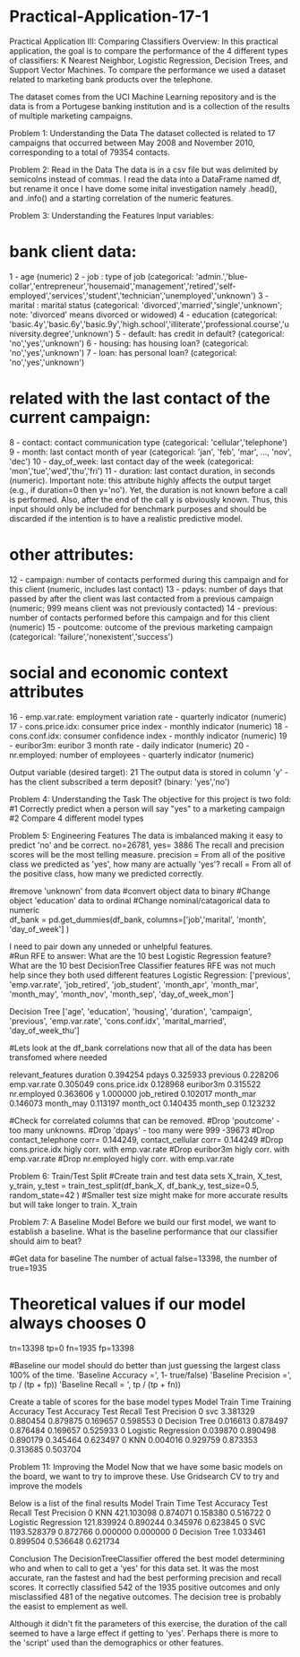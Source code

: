 # Practical-Application-17-1

Practical Application III: Comparing Classifiers
Overview: In this practical application, the goal is to compare the performance of the 4 different types of classifiers:  K Nearest Neighbor, Logistic Regression, Decision Trees, and Support Vector Machines. To compare the performance we used a dataset related to marketing bank products over the telephone.


The dataset comes from the UCI Machine Learning repository and is the data is from a Portugese banking institution and is a collection of the results of multiple marketing campaigns. 

Problem 1: Understanding the Data
The dataset collected is related to 17 campaigns that occurred between May 2008 and November 2010, corresponding to a total of 79354 contacts. 

Problem 2: Read in the Data
The data is in a csv file but was delimited by semicolns instead of commas. I read the data into a DataFrame named df, but rename it once I have dome some inital investigation namely .head(), and .info() and a starting correlation of the numeric features. 

Problem 3: Understanding the Features
Input variables:
# bank client data:
1 - age (numeric)
2 - job : type of job (categorical: 'admin.','blue-collar','entrepreneur','housemaid','management','retired','self-employed','services','student','technician','unemployed','unknown')
3 - marital : marital status (categorical: 'divorced','married','single','unknown'; note: 'divorced' means divorced or widowed)
4 - education (categorical: 'basic.4y','basic.6y','basic.9y','high.school','illiterate','professional.course','university.degree','unknown')
5 - default: has credit in default? (categorical: 'no','yes','unknown')
6 - housing: has housing loan? (categorical: 'no','yes','unknown')
7 - loan: has personal loan? (categorical: 'no','yes','unknown')
# related with the last contact of the current campaign:
8 - contact: contact communication type (categorical: 'cellular','telephone')
9 - month: last contact month of year (categorical: 'jan', 'feb', 'mar', ..., 'nov', 'dec')
10 - day_of_week: last contact day of the week (categorical: 'mon','tue','wed','thu','fri')
11 - duration: last contact duration, in seconds (numeric). Important note: this attribute highly affects the output target (e.g., if duration=0 then y='no'). Yet, the duration is not known before a call is performed. Also, after the end of the call y is obviously known. Thus, this input should only be included for benchmark purposes and should be discarded if the intention is to have a realistic predictive model.
# other attributes:
12 - campaign: number of contacts performed during this campaign and for this client (numeric, includes last contact)
13 - pdays: number of days that passed by after the client was last contacted from a previous campaign (numeric; 999 means client was not previously contacted)
14 - previous: number of contacts performed before this campaign and for this client (numeric)
15 - poutcome: outcome of the previous marketing campaign (categorical: 'failure','nonexistent','success')
# social and economic context attributes
16 - emp.var.rate: employment variation rate - quarterly indicator (numeric)
17 - cons.price.idx: consumer price index - monthly indicator (numeric)
18 - cons.conf.idx: consumer confidence index - monthly indicator (numeric)
19 - euribor3m: euribor 3 month rate - daily indicator (numeric)
20 - nr.employed: number of employees - quarterly indicator (numeric)

Output variable (desired target):
21 The output data is stored in column 'y' - has the client subscribed a term deposit? (binary: 'yes','no')

Problem 4: Understanding the Task
The objective for this project is two fold:
 #1 Correctly predict when a person will say "yes" to a marketing campaign
 #2 Compare 4 different model types 

Problem 5: Engineering Features
The data is imbalanced making it easy to predict 'no' and be correct. no=26781, yes= 3886
The recall and precision scores will be the most telling measure.
  precision = From all of the positive class we predicted as 'yes', how many are actually 'yes'?
  recall = From all of the positive class, how many we predicted correctly.

#remove 'unknown' from data
#convert object data to binary 
#Change object 'education' data to ordinal 
#Change nominal/catagorical data to numeric    
df_bank = pd.get_dummies(df_bank, columns=['job','marital', 'month', 'day_of_week'] )


I need to pair down any unneded or unhelpful features.  
#Run RFE to answer: What are the 10 best Logistic Regression feature?
                    What are the 10 best DecisionTree Classifier features
RFE was not much help since they both used different features
Logistic Regression: ['previous', 'emp.var.rate', 'job_retired', 'job_student', 'month_apr', 'month_mar', 'month_may', 'month_nov', 'month_sep', 'day_of_week_mon']

Decision Tree ['age', 'education', 'housing', 'duration', 'campaign', 'previous', 'emp.var.rate', 'cons.conf.idx', 'marital_married', 'day_of_week_thu']

#Lets look at the df_bank correlations now that all of the data has been transfomed where needed

relevant_features
duration          0.394254
pdays             0.325933
previous          0.228206
emp.var.rate      0.305049
cons.price.idx    0.128968
euribor3m         0.315522
nr.employed       0.363606
y                 1.000000
job_retired       0.102017
month_mar         0.146073
month_may         0.113197
month_oct         0.140435
month_sep         0.123232

#Check for correlated columns that can be removed.
#Drop 'poutcome' - too many unknowns.
#Drop 'dpays' - too many were 999 -39673
#Drop contact_telephone   corr= 0.144249, contact_cellular corr=  0.144249
#Drop cons.price.idx  higly corr. with emp.var.rate
#Drop euribor3m higly corr. with emp.var.rate
#Drop nr.employed higly corr. with emp.var.rate

Problem 6: Train/Test Split
#Create train and test data sets
X_train, X_test, y_train, y_test = train_test_split(df_bank_X, df_bank_y, test_size=0.5, random_state=42 )
#Smaller test size might make for more accurate results but will take longer to train.
X_train

Problem 7: A Baseline Model
Before we build our first model, we want to establish a baseline. What is the baseline performance that our classifier should aim to beat?

#Get data for baseline
The number of actual false=13398, the number of true=1935

# Theoretical values if our model always chooses 0
tn=13398
tp=0
fn=1935
fp=13398

#Baseline our model should do better than just guessing the largest class 100% of the time. 
'Baseline Accuracy =', 1- true/false)
'Baseline Precision =', tp / (tp + fp))
'Baseline Recall = ', tp / (tp + fn))

Create a table of scores for the base model types
Model	              Train Time	Training Accuracy	Test Accuracy	Test Recall	Test Precision
0	svc	                3.381329	0.880454	        0.879875	    0.169657	  0.598553
0	Decision Tree	      0.016613	0.878497	        0.876484	    0.169657	  0.525933
0	Logistic Regression	0.039870	0.890498	        0.890179	    0.345464	  0.623497
0	KNN	                0.004016	0.929759	        0.873353	    0.313685	  0.503704


Problem 11: Improving the Model
Now that we have some basic models on the board, we want to try to improve these. 
Use Gridsearch CV to try and improve the models

Below is a list of the final results
	Model	              Train Time	Test Accuracy	Test Recall	Test Precision
0	KNN	                421.103098	0.874071	    0.158380	  0.516722
0	Logistic Regression	121.839924	0.890244	    0.345976	  0.623845
0	SVC	                1193.528379	0.872766	    0.000000	  0.000000
0	Decision Tree	        1.033461	0.899504	    0.536648	  0.621734

Conclusion
The DecisionTreeClassifier offered the best model determining who and when to call to get a 'yes' for this data set.
It was the most accurate, ran the fastest and had the best performing precision and recall scores. It correctly classified 542 of the 1935 positive outcomes and only misclassified 481 of the negative outcomes.
The decision tree is probably the easist to emplement as well. 

Although it didn't fit the parameters of this exercise, the duration of the call seemed to have a large effect if getting to 'yes'. Perhaps there is more to the 'script' used than the demographics or other features.
